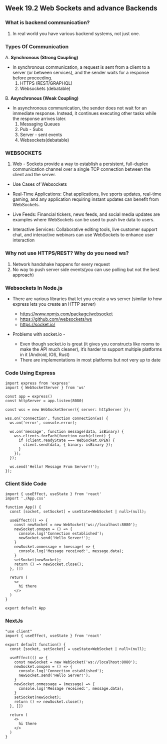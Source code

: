 ## Week 19.2 Web Sockets and advance Backends

### What is backend communication?
1. In real world you have various backend systems, not just one.

### Types Of Communication

A. <b>Synchronous (Strong Coupling) </b>
 - In synchronous communication, a request is sent from a client to a server (or between services), and the sender waits for a response before proceeding.
    1. HTTPS (REST/GRAPHQL)
    2. Websockets (debatable)

B. <b>Asynchronous (Weak Coupling) </b>
 - In asynchronous communication, the sender does not wait for an immediate response. Instead, it continues executing other tasks while the response arrives later.
    1. Messaging Queues
    2. Pub - Subs
    3. Server - sent events
    4. Websockets(debatable)

### WEBSOCKETS

1. Web - Sockets provide a way to establish a persistent, full-duplex communication channel over a single TCP connection between the client and the server.

- Use Cases of Websockets

- Real-Time Applications: Chat applications, live sports updates, real-time gaming, and any application requiring instant updates can benefit from WebSockets.
- Live Feeds: Financial tickers, news feeds, and social media updates are examples where WebSockets can be used to push live data to users.
- Interactive Services: Collaborative editing tools, live customer support chat, and interactive webinars can use WebSockets to enhance user interaction

### Why not use HTTPS/REST? Why do you need ws?

1. Network handshake happens for every request
2. No way to push server side events(you can use polling but not the best approach)

### Websockets In Node.js

-  There are various libraries that let you create a ws server (similar to how express lets you create an HTTP server)
    - https://www.npmjs.com/package/websocket
    - https://github.com/websockets/ws
    - https://socket.io/
 
- Problems with socket.io - 
    - Even though socket.io is great (it gives you constructs like rooms to make the API much cleaner), it’s harder to support multiple platforms in it (Android, IOS, Rust)
    - There are implementations in most platforms but not very up to date 

### Code Using Express

```
import express from 'express'
import { WebSocketServer } from 'ws'

const app = express()
const httpServer = app.listen(8080)

const wss = new WebSocketServer({ server: httpServer });

wss.on('connection', function connection(ws) {
  ws.on('error', console.error);

  ws.on('message', function message(data, isBinary) {
    wss.clients.forEach(function each(client) {
      if (client.readyState === WebSocket.OPEN) {
        client.send(data, { binary: isBinary });
      }
    });
  });

  ws.send('Hello! Message From Server!!');
});
```

### Client Side Code

```
import { useEffect, useState } from 'react'
import './App.css'

function App() {
  const [socket, setSocket] = useState<WebSocket | null>(null);

  useEffect(() => {
    const newSocket = new WebSocket('ws://localhost:8080');
    newSocket.onopen = () => {
      console.log('Connection established');
      newSocket.send('Hello Server!');
    }
    newSocket.onmessage = (message) => {
      console.log('Message received:', message.data);
    }
    setSocket(newSocket);
    return () => newSocket.close();
  }, [])

  return (
    <>
      hi there
    </>
  )
}

export default App
```

### NextJs

```
"use client"
import { useEffect, useState } from 'react'

export default function() {
  const [socket, setSocket] = useState<WebSocket | null>(null);

  useEffect(() => {
    const newSocket = new WebSocket('ws://localhost:8080');
    newSocket.onopen = () => {
      console.log('Connection established');
      newSocket.send('Hello Server!');
    }
    newSocket.onmessage = (message) => {
      console.log('Message received:', message.data);
    }
    setSocket(newSocket);
    return () => newSocket.close();
  }, [])

  return (
    <>
      hi there
    </>
  )
}
```